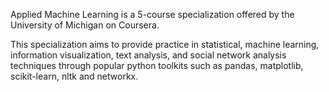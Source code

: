 Applied Machine Learning is a 5-course specialization offered by the University of Michigan on Coursera.

This specialization aims to provide practice in statistical, machine learning, information visualization, text analysis, and social network analysis techniques through popular python toolkits such as pandas, matplotlib, scikit-learn, nltk and networkx.
